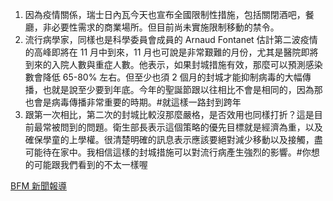 1. 因為疫情關係，瑞士日內瓦今天也宣布全國限制性措施，包括關閉酒吧，餐廳，非必要性需求的商業場所。但目前尚未實施限制移動的禁令。
2. 流行病學家，同樣也是科學委員會成員的 Arnaud Fontanet 估計第二波疫情的高峰即將在 11 月中到來，11 月也可說是非常艱難的月份，尤其是醫院即將到來的入院人數與重症人數。他表示，如果封城措施有效，那麼可以預測感染數會降低 65-80% 左右。但至少也須 2 個月的封城才能抑制病毒的大幅傳播，也就是說至少要到年底。今年的聖誕節跟以往相比不會是相同的，因為那也會是病毒傳播非常重要的時期。<Grace>#就這樣一路封到跨年</Grace>
3. 跟第一次相比，第二次的封城比較沒那麼嚴格，是否效用也同樣打折？這是目前最常被問到的問題。衛生部長表示這個策略的優先目標就是經濟為重，以及確保學童的上學權。很清楚明確的訊息表示應該要絕對減少移動以及接觸，盡可能待在家中。我相信這樣的封城措施可以對流行病產生強烈的影響。<Grace>#你想的可能跟我們看到的不太一樣喔</Grace>

[BFM 新聞報導](https://www.bfmtv.com/sante/coronavirus-231-morts-a-l-hopital-et-46-290-nouveaux-cas-rapportes-positifs-en-24h-en-france_AN-202011010146.html)